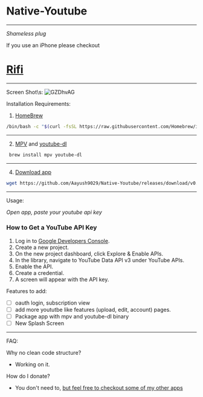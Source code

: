 # Native-Youtube

---
*Shameless plug*

If you use an iPhone please checkout
# [Rifi](https://aayush9029.github.io/RifiApp/)

---

Screen Shot\s:
![GZDhvAG](https://user-images.githubusercontent.com/43297314/119246063-2ce44c80-bb4c-11eb-933a-32ce694518c1.png)



Installation Requirements:

1. [HomeBrew](https://brew.sh)
```bash 
/bin/bash -c "$(curl -fsSL https://raw.githubusercontent.com/Homebrew/install/HEAD/install.sh)"
```

---

2. [MPV](https://formulae.brew.sh/formula/mpv) and [youtube-dl](https://formulae.brew.sh/formula/youtube-dl)
```bash 
 brew install mpv youtube-dl
 ```

---
  
4. [Download app](https://github.com/Aayush9029/Native-Youtube/releases/download/v0.01/Native.Youtube.app.zip)
```bash
wget https://github.com/Aayush9029/Native-Youtube/releases/download/v0.01/Native.Youtube.app.zip
```
  
---
  
Usage:

*Open app, paste your youtube api key*
  
 ### How to Get a YouTube API Key
 
1. Log in to [Google Developers Console](https://console.developers.google.com/).
2. Create a new project.
3. On the new project dashboard, click Explore & Enable APIs.
4. In the library, navigate to YouTube Data API v3 under YouTube APIs.
5. Enable the API.
6. Create a credential.
7. A screen will appear with the API key.


Features to add:

- [ ] oauth login, subscription view
- [ ] add more yoututbe like features (upload, edit, account) pages.
- [ ] Package app with mpv and youtube-dl binary
- [ ] New Splash Screen

---

FAQ: 

Why no clean code structure?
 - Working on it.
 
How do I donate?
- You don't need to, [but feel free to checkout some of my other apps](https://apps.apple.com/ca/developer/aayush-pokharel/id1532440924)

